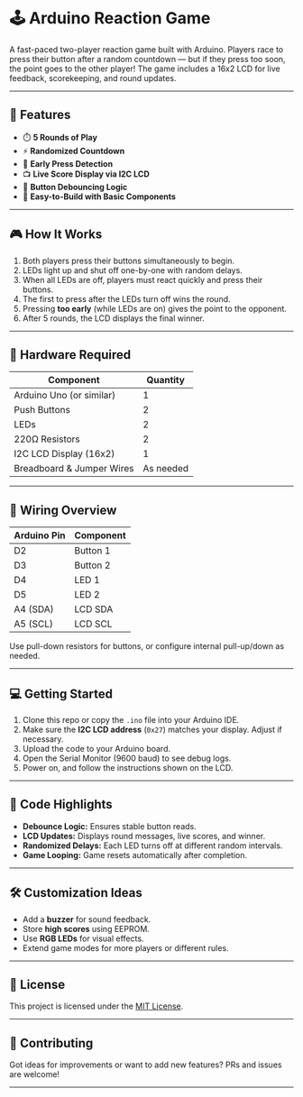 # 🕹️ Arduino Reaction Game

A fast-paced two-player reaction game built with Arduino. Players race to press their button after a random countdown — but if they press too soon, the point goes to the other player! The game includes a 16x2 LCD for live feedback, scorekeeping, and round updates.

---

## 🚀 Features

- ⏱️ **5 Rounds of Play**
- ⚡ **Randomized Countdown**
- 🚫 **Early Press Detection**
- 📺 **Live Score Display via I2C LCD**
- 🧠 **Button Debouncing Logic**
- 🧩 **Easy-to-Build with Basic Components**

---

## 🎮 How It Works

1. Both players press their buttons simultaneously to begin.
2. LEDs light up and shut off one-by-one with random delays.
3. When all LEDs are off, players must react quickly and press their buttons.
4. The first to press after the LEDs turn off wins the round.
5. Pressing **too early** (while LEDs are on) gives the point to the opponent.
6. After 5 rounds, the LCD displays the final winner.

---

## 🧰 Hardware Required

| Component                 | Quantity |
|---------------------------|----------|
| Arduino Uno (or similar)  | 1        |
| Push Buttons              | 2        |
| LEDs                      | 2        |
| 220Ω Resistors            | 2        |
| I2C LCD Display (16x2)    | 1        |
| Breadboard & Jumper Wires | As needed |

---

## 🔌 Wiring Overview

| Arduino Pin | Component        |
|-------------|------------------|
| D2          | Button 1         |
| D3          | Button 2         |
| D4          | LED 1            |
| D5          | LED 2            |
| A4 (SDA)    | LCD SDA          |
| A5 (SCL)    | LCD SCL          |

Use pull-down resistors for buttons, or configure internal pull-up/down as needed.

---

## 💻 Getting Started

1. Clone this repo or copy the `.ino` file into your Arduino IDE.
2. Make sure the **I2C LCD address** (`0x27`) matches your display. Adjust if necessary.
3. Upload the code to your Arduino board.
4. Open the Serial Monitor (9600 baud) to see debug logs.
5. Power on, and follow the instructions shown on the LCD.

---

## 🧠 Code Highlights

- **Debounce Logic:** Ensures stable button reads.
- **LCD Updates:** Displays round messages, live scores, and winner.
- **Randomized Delays:** Each LED turns off at different random intervals.
- **Game Looping:** Game resets automatically after completion.

---


## 🛠️ Customization Ideas

- Add a **buzzer** for sound feedback.
- Store **high scores** using EEPROM.
- Use **RGB LEDs** for visual effects.
- Extend game modes for more players or different rules.

---

## 📄 License

This project is licensed under the [MIT License](LICENSE).

---

## 🤝 Contributing

Got ideas for improvements or want to add new features? PRs and issues are welcome!

---


